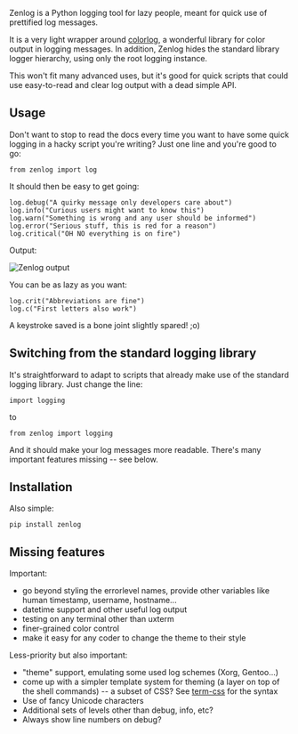 
Zenlog is a Python logging tool for lazy people, meant for quick use of 
prettified log messages.

It is a very light wrapper around 
[colorlog](https://github.com/borntyping/python-colorlog), a wonderful library
for color output in logging messages. In addition, Zenlog hides
the standard library logger hierarchy, using only the root logging
instance.

This won't fit many advanced uses, but it's good for quick scripts
that could use easy-to-read and clear log output with a dead simple
API.

Usage
-----

Don't want to stop to read the docs every time you want to have some
quick logging in a hacky script you're writing? Just one line and 
you're good to go:

    from zenlog import log

It should then be easy to get going:

    log.debug("A quirky message only developers care about")
    log.info("Curious users might want to know this")
    log.warn("Something is wrong and any user should be informed")
    log.error("Serious stuff, this is red for a reason")
    log.critical("OH NO everything is on fire")

Output:

![Zenlog output](http://manufacturaindependente.com/dump/zenlog1.png)

You can be as lazy as you want:

    log.crit("Abbreviations are fine")
    log.c("First letters also work")
    
A keystroke saved is a bone joint slightly spared! ;o)

Switching from the standard logging library
-------------------------------------------

It's straightforward to adapt to scripts that already make use 
of the standard logging library. Just change the line:

    import logging

to

    from zenlog import logging

And it should make your log messages more readable. There's many
important features missing -- see below.


Installation
------------

Also simple:

    pip install zenlog

Missing features
----------------

Important:

  * go beyond styling the errorlevel names, provide other
    variables like human timestamp, username, hostname...
  * datetime support and other useful log output
  * testing on any terminal other than uxterm
  * finer-grained color control
  * make it easy for any coder to change the theme to their style

Less-priority but also important:

  * "theme" support, emulating some used log schemes (Xorg, Gentoo...)
  * come up with a simpler template system for theming (a layer on top
    of the shell commands) -- a subset of CSS? See [term-css](https://www.npmjs.org/package/term-css) for the syntax
  * Use of fancy Unicode characters
  * Additional sets of levels other than debug, info, etc?
  * Always show line numbers on debug?
